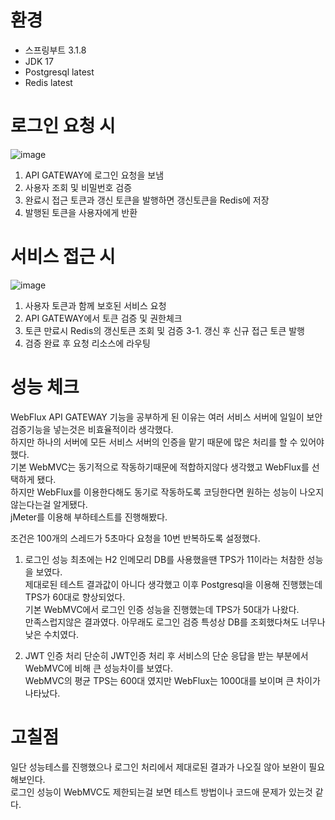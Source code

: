 # 환경
- 스프링부트 3.1.8
- JDK 17
- Postgresql latest
- Redis latest

# 로그인 요청 시
![image](https://github.com/devhanliam/apigatewaystudy/assets/117329492/becf0808-0b6d-4f81-8d5b-3a7a18627bd9)

1. API GATEWAY에 로그인 요청을 보냄
2. 사용자 조회 및 비밀번호 검증
3. 완료시 접근 토큰과 갱신 토큰을 발행하면 갱신토큰을 Redis에 저장
4. 발행된 토큰을 사용자에게 반환

# 서비스 접근 시
![image](https://github.com/devhanliam/apigatewaystudy/assets/117329492/f8774fd2-fe47-4130-a7e3-b6e2b41df908)

1. 사용자 토큰과 함께 보호된 서비스 요청
2. API GATEWAY에서 토큰 검증 및 권한체크
3. 토큰 만료시 Redis의 갱신토큰 조회 및 검증
3-1. 갱신 후 신규 접근 토큰 발행
4. 검증 완료 후 요청 리소스에 라우팅

# 성능 체크
WebFlux API GATEWAY 기능을 공부하게 된 이유는 여러 서비스 서버에 일일이 보안검증기능을 넣는것은 비효율적이라 생각했다.<br/>
하지만 하나의 서버에 모든 서비스 서버의 인증을 맡기 때문에 많은 처리를 할 수 있어야했다.<br/>
기본 WebMVC는 동기적으로 작동하기때문에 적합하지않다 생각했고 WebFlux를 선택하게 됐다.<br/>
하지만 WebFlux를 이용한다해도 동기로 작동하도록 코딩한다면 원하는 성능이 나오지않는다는걸 알게됐다.<br/>
jMeter를 이용해 부하테스트를 진행해봤다.<br/>

조건은 100개의 스레드가 5초마다 요청을 10번 반복하도록 설정했다.
1. 로그인 성능
   최초에는 H2 인메모리 DB를 사용했을땐 TPS가 11이라는 처참한 성능을 보였다.<br/>
   제대로된 테스트 결과값이 아니다 생각했고 이후 Postgresql을 이용해 진행했는데 TPS가 60대로 향상되었다.<br/>
   기본 WebMVC에서 로그인 인증 성능을 진행했는데 TPS가 50대가 나왔다.<br/>
   만족스럽지않은 결과였다. 아무래도 로그인 검증 특성상 DB를 조회했다쳐도 너무나 낮은 수치였다.

2. JWT 인증 처리
   단순히 JWT인증 처리 후 서비스의 단순 응답을 받는 부분에서 WebMVC에 비해 큰 성능차이를 보였다.<br/>
   WebMVC의 평균 TPS는 600대 였지만 WebFlux는 1000대를 보이며 큰 차이가 나타났다.

# 고칠점
일단 성능테스를 진행했으나 로그인 처리에서 제대로된 결과가 나오질 않아 보완이 필요해보인다.<br/>
로그인 성능이 WebMVC도 제한되는걸 보면 테스트 방법이나 코드애 문제가 있는것 같다.
